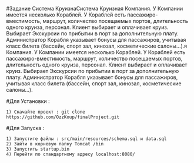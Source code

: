 
#Задание
Система КруизнаСистема Круизная Компания. У Компании имеется несколько Кораблей. 
У Кораблей есть пассажиро-вместимость, маршрут, количество посещаемых портов, длительность одного круиза, персонал. Клиент выбирает и оплачивает круиз. Выбирает Экскурсии по прибытии в порт за дополнительную плату. 
Администратор Корабля указывает бонусы для пассажиров, учитывая класс билета (бассейн, спорт зал, кинозал, косметические салоны...).я Компания. У Компании имеется несколько Кораблей. У Кораблей есть пассажиро-вместимость, маршрут, количество посещаемых портов, длительность одного круиза, персонал. Клиент выбирает и оплачивает круиз. 
Выбирает Экскурсии по прибытии в порт за дополнительную плату. Администратор Корабля указывает бонусы для пассажиров, учитывая класс билета (бассейн, спорт зал, кинозал, косметические салоны...).

#Для Установки :

    1) Скачайте проект : git clone https://github.com/OzzKoup/finalProject.git
    
#Для Запуска :

    1) Запустите файлы : src/main/resources/schema.sql и data.sql
    2) Зайти в корневую папку Tomcat /bin
    3) Запустить startup.bin
    4) Перейти по стандартному адресу localhost:8080/
